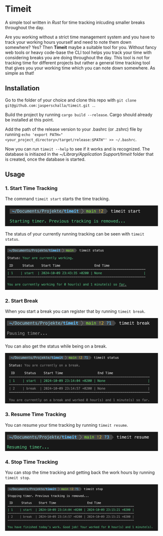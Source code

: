 # Timeit

A simple tool written in _Rust_ for time tracking inlcuding smaller breaks throughout the day.

Are you working without a strict time management system and you have to track your working hours yourself and need to note them down somewhere? Yes? Then **Timeit** maybe a suitable tool for you. Without fancy web tools or heavy code-base the CLI tool helps you track your time with considering breaks you are doing throughout the day. This tool is not for tracking time for different projects but rather a general time tracking tool that gives you your working time which you can note down somewhere. As simple as that!

## Installation

Go to the folder of your choice and clone this repo with `git clone git@github.com:jasperschalla/timeit.git .`.

Build the project by running `cargo build --release`. Cargo should already be installed at this point.

Add the path of the release version to your .bashrc (or .zshrc) file by running `echo 'export PATH="<your_project_directory>/target/release:$PATH"' >> ~/.bashrc`.

Now you can run `timeit --help` to see if it works and is recognized. The database is initiazed in the _~/Library/Application Support/timeit_ folder that is created, once the database is started.

## Usage

### 1. Start Time Tracking

The command `timeit start` starts the time tracking.

![start](./readme_images/start.png)

The status of your currently running tracking can be seen with `timeit status`.

![start](./readme_images/active_status.png)

### 2. Start Break

When you start a break you can register that by running `timeit break`.

![start](./readme_images/break.png)

You can also get the status while being on a break.

![start](./readme_images/inactive_status.png)

### 3. Resume Time Tracking

You can resume your time tracking by running `timeit resume`.

![start](./readme_images/resume.png)

### 4. Stop Time Tracking

You can stop the time tracking and getting back the work hours by running `timeit stop`.

![start](./readme_images/stop.png)
